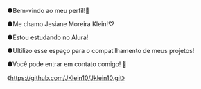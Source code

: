 ●Bem-vindo ao meu perfil!🖤

●Me chamo Jesiane Moreira Klein!♡

●Estou estudando no Alura!

●Ultilizo esse espaço para o compatilhamento de meus projetos!

●Você pode entrar em contato comigo! 🖤


《https://github.com/JKlein10/Jklein10.git》


